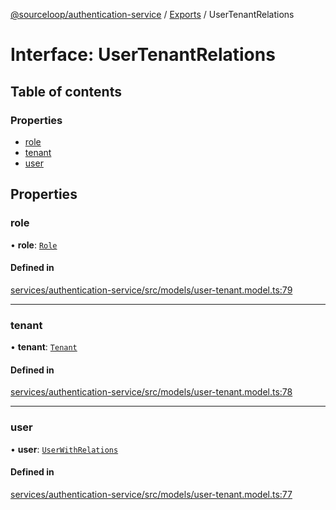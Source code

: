 [@sourceloop/authentication-service](../README.md) / [Exports](../modules.md) / UserTenantRelations

# Interface: UserTenantRelations

## Table of contents

### Properties

- [role](UserTenantRelations.md#role)
- [tenant](UserTenantRelations.md#tenant)
- [user](UserTenantRelations.md#user)

## Properties

### role

• **role**: [`Role`](../classes/Role.md)

#### Defined in

[services/authentication-service/src/models/user-tenant.model.ts:79](https://github.com/codeweb05/repo1/blob/ea19add/services/authentication-service/src/models/user-tenant.model.ts#L79)

___

### tenant

• **tenant**: [`Tenant`](../classes/Tenant.md)

#### Defined in

[services/authentication-service/src/models/user-tenant.model.ts:78](https://github.com/codeweb05/repo1/blob/ea19add/services/authentication-service/src/models/user-tenant.model.ts#L78)

___

### user

• **user**: [`UserWithRelations`](../modules.md#userwithrelations)

#### Defined in

[services/authentication-service/src/models/user-tenant.model.ts:77](https://github.com/codeweb05/repo1/blob/ea19add/services/authentication-service/src/models/user-tenant.model.ts#L77)
